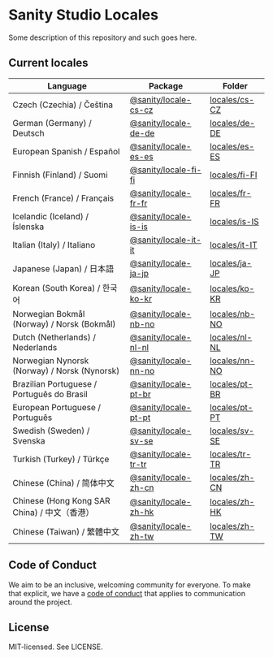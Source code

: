 # Sanity Studio Locales

Some description of this repository and such goes here.

## Current locales

<!-- <locale-list> -->

| Language                                     | Package                                                                    | Folder                                                                        |
| -------------------------------------------- | -------------------------------------------------------------------------- | ----------------------------------------------------------------------------- |
| Czech (Czechia) / Čeština                    | [@sanity/locale-cs-cz](https://www.npmjs.com/package/@sanity/locale-cs-cz) | [locales/cs-CZ](https://github.com/sanity-io/locales/tree/main/locales/cs-CZ) |
| German (Germany) / Deutsch                   | [@sanity/locale-de-de](https://www.npmjs.com/package/@sanity/locale-de-de) | [locales/de-DE](https://github.com/sanity-io/locales/tree/main/locales/de-DE) |
| European Spanish / Español                   | [@sanity/locale-es-es](https://www.npmjs.com/package/@sanity/locale-es-es) | [locales/es-ES](https://github.com/sanity-io/locales/tree/main/locales/es-ES) |
| Finnish (Finland) / Suomi                    | [@sanity/locale-fi-fi](https://www.npmjs.com/package/@sanity/locale-fi-fi) | [locales/fi-FI](https://github.com/sanity-io/locales/tree/main/locales/fi-FI) |
| French (France) / Français                   | [@sanity/locale-fr-fr](https://www.npmjs.com/package/@sanity/locale-fr-fr) | [locales/fr-FR](https://github.com/sanity-io/locales/tree/main/locales/fr-FR) |
| Icelandic (Iceland) / Íslenska               | [@sanity/locale-is-is](https://www.npmjs.com/package/@sanity/locale-is-is) | [locales/is-IS](https://github.com/sanity-io/locales/tree/main/locales/is-IS) |
| Italian (Italy) / Italiano                   | [@sanity/locale-it-it](https://www.npmjs.com/package/@sanity/locale-it-it) | [locales/it-IT](https://github.com/sanity-io/locales/tree/main/locales/it-IT) |
| Japanese (Japan) / 日本語                    | [@sanity/locale-ja-jp](https://www.npmjs.com/package/@sanity/locale-ja-jp) | [locales/ja-JP](https://github.com/sanity-io/locales/tree/main/locales/ja-JP) |
| Korean (South Korea) / 한국어                | [@sanity/locale-ko-kr](https://www.npmjs.com/package/@sanity/locale-ko-kr) | [locales/ko-KR](https://github.com/sanity-io/locales/tree/main/locales/ko-KR) |
| Norwegian Bokmål (Norway) / Norsk (Bokmål)   | [@sanity/locale-nb-no](https://www.npmjs.com/package/@sanity/locale-nb-no) | [locales/nb-NO](https://github.com/sanity-io/locales/tree/main/locales/nb-NO) |
| Dutch (Netherlands) / Nederlands             | [@sanity/locale-nl-nl](https://www.npmjs.com/package/@sanity/locale-nl-nl) | [locales/nl-NL](https://github.com/sanity-io/locales/tree/main/locales/nl-NL) |
| Norwegian Nynorsk (Norway) / Norsk (Nynorsk) | [@sanity/locale-nn-no](https://www.npmjs.com/package/@sanity/locale-nn-no) | [locales/nn-NO](https://github.com/sanity-io/locales/tree/main/locales/nn-NO) |
| Brazilian Portuguese / Português do Brasil   | [@sanity/locale-pt-br](https://www.npmjs.com/package/@sanity/locale-pt-br) | [locales/pt-BR](https://github.com/sanity-io/locales/tree/main/locales/pt-BR) |
| European Portuguese / Português              | [@sanity/locale-pt-pt](https://www.npmjs.com/package/@sanity/locale-pt-pt) | [locales/pt-PT](https://github.com/sanity-io/locales/tree/main/locales/pt-PT) |
| Swedish (Sweden) / Svenska                   | [@sanity/locale-sv-se](https://www.npmjs.com/package/@sanity/locale-sv-se) | [locales/sv-SE](https://github.com/sanity-io/locales/tree/main/locales/sv-SE) |
| Turkish (Turkey) / Türkçe                    | [@sanity/locale-tr-tr](https://www.npmjs.com/package/@sanity/locale-tr-tr) | [locales/tr-TR](https://github.com/sanity-io/locales/tree/main/locales/tr-TR) |
| Chinese (China) / 简体中文                   | [@sanity/locale-zh-cn](https://www.npmjs.com/package/@sanity/locale-zh-cn) | [locales/zh-CN](https://github.com/sanity-io/locales/tree/main/locales/zh-CN) |
| Chinese (Hong Kong SAR China) / 中文（香港） | [@sanity/locale-zh-hk](https://www.npmjs.com/package/@sanity/locale-zh-hk) | [locales/zh-HK](https://github.com/sanity-io/locales/tree/main/locales/zh-HK) |
| Chinese (Taiwan) / 繁體中文                  | [@sanity/locale-zh-tw](https://www.npmjs.com/package/@sanity/locale-zh-tw) | [locales/zh-TW](https://github.com/sanity-io/locales/tree/main/locales/zh-TW) |

<!-- </locale-list> -->

## Code of Conduct

We aim to be an inclusive, welcoming community for everyone. To make that explicit, we have a [code of conduct](https://github.com/sanity-io/locales/blob/current/CODE_OF_CONDUCT.md) that applies to communication around the project.

## License

MIT-licensed. See LICENSE.
